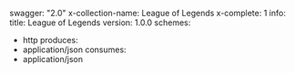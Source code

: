 swagger: "2.0"
x-collection-name: League of Legends
x-complete: 1
info:
  title: League of Legends
  version: 1.0.0
schemes:
- http
produces:
- application/json
consumes:
- application/json